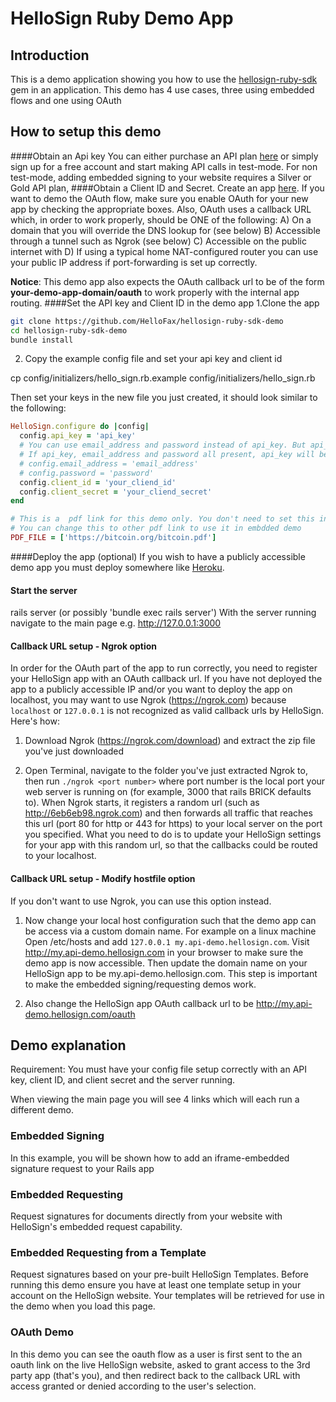 HelloSign Ruby Demo App
=======================

Introduction
------------

This is a demo application showing you how to use the [hellosign-ruby-sdk]() gem in an application.
This demo has 4 use cases, three using embedded flows and one using OAuth

How to setup this demo
----------------

####Obtain an Api key
You can either purchase an API plan [here](https://www.hellosign.com/api/pricing) or simply sign up for a free account and start making
API calls in test-mode. For non test-mode, adding embedded signing to your website requires a Silver or Gold API plan,
####Obtain a Client ID and Secret.
Create an app [here](https://www.hellosign.com/oauth/createAppForm). If you want to demo the OAuth flow, make sure you enable OAuth for your new app by checking the appropriate boxes.
Also, OAuth uses a callback URL which, in order to work properly, should be ONE of the following:
 A) On a domain that you will override the DNS lookup for (see below)
 B) Accessible through a tunnel such as Ngrok (see below)
 C) Accessible on the public internet with
 D) If using a typical home NAT-configured router you can use your public IP address if port-forwarding is set up correctly.

**Notice**: This demo app also expects the OAuth callback url to be of the form **your-demo-app-domain/oauth** to work properly with the internal app routing.
####Set the API key and Client ID in the demo app
1.Clone the app

```bash
git clone https://github.com/HelloFax/hellosign-ruby-sdk-demo
cd hellosign-ruby-sdk-demo
bundle install
```

2. Copy the example config file and set your api key and client id

cp config/initializers/hello_sign.rb.example config/initializers/hello_sign.rb

Then set your keys in the new file you just created, it should look similar to the following:

```ruby
HelloSign.configure do |config|
  config.api_key = 'api_key'
  # You can use email_address and password instead of api_key. But api_key is recommended
  # If api_key, email_address and password all present, api_key will be used
  # config.email_address = 'email_address'
  # config.password = 'password'
  config.client_id = 'your_cliend_id'
  config.client_secret = 'your_cliend_secret'
end

# This is a  pdf link for this demo only. You don't need to set this in real application.
# You can change this to other pdf link to use it in embdded demo
PDF_FILE = ['https://bitcoin.org/bitcoin.pdf']

```

####Deploy the app (optional)
If you wish to have a publicly accessible demo app you must deploy somewhere like [Heroku](https://heroku.com).

#### Start the server
rails server (or possibly 'bundle exec rails server')
With the server running navigate to the main page e.g. http://127.0.0.1:3000

#### Callback URL setup - Ngrok option

In order for the OAuth part of the app to run correctly, you need to register your HelloSign app with an OAuth callback url. If you have not deployed the app to a publicly accessible IP and/or you want to deploy the app on localhost, you may want to use Ngrok (https://ngrok.com) because `localhost` or `127.0.0.1` is not recognized as valid callback urls by HelloSign. Here's how:

1. Download Ngrok (https://ngrok.com/download) and extract the zip file you've just downloaded

2. Open Terminal, navigate to the folder you've just extracted Ngrok to, then run `./ngrok <port number>` where port number is the local port your web server is running on (for example, 3000 that rails BRICK defaults to).
When Ngrok starts, it registers a random url (such as http://6eb6eb98.ngrok.com) and then forwards all traffic that reaches this url (port 80 for http or 443 for https) to your local server on the port you specified. What you need to do is to update your HelloSign settings for your app with this random url, so that the callbacks could be routed to your localhost.


#### Callback URL setup - Modify hostfile option

If you don't want to use Ngrok, you can use this option instead.

1. Now change your local host configuration such that the demo app can be access via a custom domain name. For example on a linux machine Open /etc/hosts and add `127.0.0.1 my.api-demo.hellosign.com`. Visit http://my.api-demo.hellosign.com in your browser to make sure the demo app is now accessible. Then update the domain name on your HelloSign app to be my.api-demo.hellosign.com. This step is important to make the embedded signing/requesting demos work.

2. Also change the HelloSign app OAuth callback url to be http://my.api-demo.hellosign.com/oauth

Demo explanation
-----------------
Requirement: You must have your config file setup correctly with an API key, client ID, and client secret and the server running.

When viewing the main page you will see 4 links which will each run a different demo.

### Embedded Signing
In this example, you will be shown how to add an iframe-embedded signature request to your Rails app

### Embedded Requesting

Request signatures for documents directly from your website with HelloSign's embedded request capability.

### Embedded Requesting from a Template
Request signatures based on your pre-built HelloSign Templates. Before running this demo ensure you have at least one template setup in your
account on the HelloSign website. Your templates will be retrieved for use in the demo when you load this page.

### OAuth Demo
In this demo you can see the oauth flow as a user is first sent to the an oauth link on the live HelloSign website,
asked to grant access to the 3rd party app (that's you), and then redirect back to the callback URL with access granted
or denied according to the user's selection.